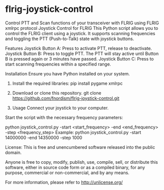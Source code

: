 # flrig-joystick-control
Control PTT and Scan functions of your transceiver with FLRIG using FLRIG xmlrpc protocol
Joystick Control for FLRIG
This Python script allows you to control the FLRIG client using a joystick. It supports scanning frequencies and toggling the PTT (Push-to-Talk) state with joystick buttons.

Features
Joystick Button A: Press to activate PTT, release to deactivate.
Joystick Button B: Press to toggle PTT. The PTT will stay active until Button B is pressed again or 3 minutes have passed.
Joystick Button C: Press to start scanning frequencies within a specified range.

Installation
Ensure you have Python installed on your system.

1. Install the required libraries:
pip install pygame xmlrpc

2. Download or clone this repository.
glt clone https://github.com/fnordism/flrig-joystick-control.git

3. Usage
Connect your joystick to your computer.

Start the script with the necessary frequency parameters:

python joystick_control.py -start <start_frequency> -end <end_frequency> -step <frequency_step>
Example: python joystick_control.py -start 14000000 -end 14350000 -step 1000


License:
This is free and unencumbered software released into the public domain.

Anyone is free to copy, modify, publish, use, compile, sell, or distribute this software, either in source code form or as a compiled binary, for any purpose, commercial or non-commercial, and by any means.

For more information, please refer to http://unlicense.org/
